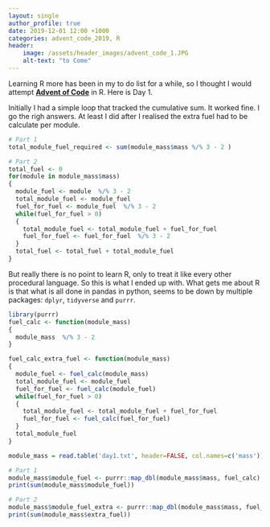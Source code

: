 ```yaml
---
layout: single
author_profile: true
date: 2019-12-01 12:00 +1000
categories: advent_code_2019, R
header:
    image: /assets/header_images/advent_code_1.JPG
    alt-text: "to Come"
---
```


Learning R more has been in my to do list for a while, so I thought I would attempt __[Advent of Code](https://adventofcode.com/2019/about)__ in R. Here is Day 1.

Initially I had a simple loop that tracked the cumulative sum. It worked fine. I go the righ answers. At least I did after I realised the extra fuel had to be calculate per module.
```R 
# Part 1
total_module_fuel_required <- sum(module_mass$mass %/% 3 - 2 )

# Part 2
total_fuel <- 0
for(module in module_mass$mass)
{
  module_fuel <- module  %/% 3 - 2
  total_module_fuel <- module_fuel
  fuel_for_fuel <- module_fuel  %/% 3 - 2
  while(fuel_for_fuel > 0)
  {
    total_module_fuel <- total_module_fuel + fuel_for_fuel
    fuel_for_fuel <- fuel_for_fuel  %/% 3 - 2
  }
  total_fuel <- total_fuel + total_module_fuel
}
```

 But really there is no point to learn R, only to treat it like every other procedural language. So this is what I ended up with. What gets me about R is that what is all done in pandas in python, seems to be down by multiple packages: `dplyr`, `tidyverse` and `purrr`.
```R
library(purrr)
fuel_calc <- function(module_mass)
{
  module_mass  %/% 3 - 2 
}

fuel_calc_extra_fuel <- function(module_mass)
{
  module_fuel <- fuel_calc(module_mass) 
  total_module_fuel <- module_fuel
  fuel_for_fuel <- fuel_calc(module_fuel)
  while(fuel_for_fuel > 0)
  {
    total_module_fuel <- total_module_fuel + fuel_for_fuel
    fuel_for_fuel <- fuel_calc(fuel_for_fuel)
  }
  total_module_fuel
}

module_mass = read.table('day1.txt', header=FALSE, col.names=c('mass'))

# Part 1
module_mass$module_fuel <- purrr::map_dbl(module_mass$mass, fuel_calc)
print(sum(module_mass$module_fuel))

# Part 2
module_mass$module_fuel_extra <- purrr::map_dbl(module_mass$mass, fuel_calc_extra_fuel)
print(sum(module_mass$extra_fuel))
```